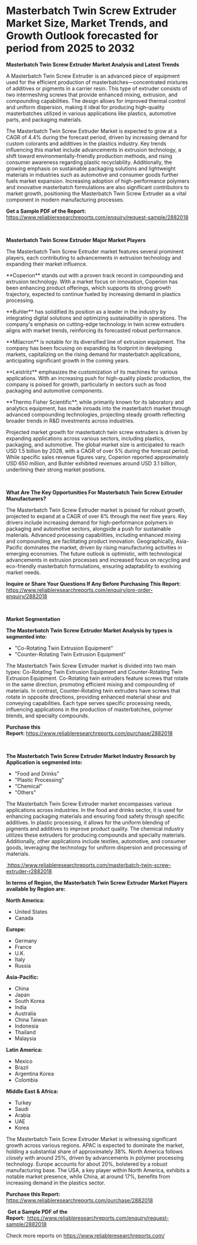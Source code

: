 <p><h1>Masterbatch Twin Screw Extruder Market Size, Market Trends, and Growth Outlook forecasted for period from 2025 to 2032</h1></p><p><strong>Masterbatch Twin Screw Extruder Market Analysis and Latest Trends</strong></p>
<p><p>A Masterbatch Twin Screw Extruder is an advanced piece of equipment used for the efficient production of masterbatches—concentrated mixtures of additives or pigments in a carrier resin. This type of extruder consists of two intermeshing screws that provide enhanced mixing, extrusion, and compounding capabilities. The design allows for improved thermal control and uniform dispersion, making it ideal for producing high-quality masterbatches utilized in various applications like plastics, automotive parts, and packaging materials.</p><p>The Masterbatch Twin Screw Extruder Market is expected to grow at a CAGR of 4.4% during the forecast period, driven by increasing demand for custom colorants and additives in the plastics industry. Key trends influencing this market include advancements in extrusion technology, a shift toward environmentally-friendly production methods, and rising consumer awareness regarding plastic recyclability. Additionally, the growing emphasis on sustainable packaging solutions and lightweight materials in industries such as automotive and consumer goods further fuels market expansion. Increasing adoption of high-performance polymers and innovative masterbatch formulations are also significant contributors to market growth, positioning the Masterbatch Twin Screw Extruder as a vital component in modern manufacturing processes.</p></p>
<p><strong>Get a Sample PDF of the Report:&nbsp;</strong> <a href="https://www.reliableresearchreports.com/enquiry/request-sample/2882018?utm_campaign=2737&utm_medium=2&utm_source=Github&utm_content=ia&utm_term=12032025&utm_id=masterbatch-twin-screw-extruder">https://www.reliableresearchreports.com/enquiry/request-sample/2882018</a></p>
<p>&nbsp;</p>
<p><strong>Masterbatch Twin Screw Extruder Major Market Players</strong></p>
<p><p>The Masterbatch Twin Screw Extruder market features several prominent players, each contributing to advancements in extrusion technology and expanding their market influence. </p><p>**Coperion** stands out with a proven track record in compounding and extrusion technology. With a market focus on innovation, Coperion has been enhancing product offerings, which supports its strong growth trajectory, expected to continue fueled by increasing demand in plastics processing.</p><p>**Buhler** has solidified its position as a leader in the industry by integrating digital solutions and optimizing sustainability in operations. The company's emphasis on cutting-edge technology in twin screw extruders aligns with market trends, reinforcing its forecasted robust performance.</p><p>**Milacron** is notable for its diversified line of extrusion equipment. The company has been focusing on expanding its footprint in developing markets, capitalizing on the rising demand for masterbatch applications, anticipating significant growth in the coming years.</p><p>**Leistritz** emphasizes the customization of its machines for various applications. With an increasing push for high-quality plastic production, the company is poised for growth, particularly in sectors such as food packaging and automotive components.</p><p>**Thermo Fisher Scientific**, while primarily known for its laboratory and analytics equipment, has made inroads into the masterbatch market through advanced compounding technologies, projecting steady growth reflecting broader trends in R&D investments across industries.</p><p>Projected market growth for masterbatch twin screw extruders is driven by expanding applications across various sectors, including plastics, packaging, and automotive. The global market size is anticipated to reach USD 1.5 billion by 2028, with a CAGR of over 5% during the forecast period. While specific sales revenue figures vary, Coperion reported approximately USD 650 million, and Buhler exhibited revenues around USD 3.1 billion, underlining their strong market positions.</p></p>
<p>&nbsp;</p>
<p><strong>What Are The Key Opportunities For Masterbatch Twin Screw Extruder Manufacturers?</strong></p>
<p><p>The Masterbatch Twin Screw Extruder market is poised for robust growth, projected to expand at a CAGR of over 6% through the next five years. Key drivers include increasing demand for high-performance polymers in packaging and automotive sectors, alongside a push for sustainable materials. Advanced processing capabilities, including enhanced mixing and compounding, are facilitating product innovation. Geographically, Asia-Pacific dominates the market, driven by rising manufacturing activities in emerging economies. The future outlook is optimistic, with technological advancements in extrusion processes and increased focus on recycling and eco-friendly masterbatch formulations, ensuring adaptability to evolving market needs.</p></p>
<p><strong>Inquire or Share Your Questions If Any Before Purchasing This Report:</strong> <a href="https://www.reliableresearchreports.com/enquiry/pre-order-enquiry/2882018?utm_campaign=2737&utm_medium=2&utm_source=Github&utm_content=ia&utm_term=12032025&utm_id=masterbatch-twin-screw-extruder">https://www.reliableresearchreports.com/enquiry/pre-order-enquiry/2882018</a></p>
<p>&nbsp;</p>
<p><strong>Market Segmentation</strong></p>
<p><strong>The Masterbatch Twin Screw Extruder Market Analysis by types is segmented into:</strong></p>
<p><ul><li>"Co-Rotating Twin Extrusion Equipment"</li><li>"Counter-Rotating Twin Extrusion Equipment"</li></ul></p>
<p><p>The Masterbatch Twin Screw Extruder market is divided into two main types: Co-Rotating Twin Extrusion Equipment and Counter-Rotating Twin Extrusion Equipment. Co-Rotating twin extruders feature screws that rotate in the same direction, promoting efficient mixing and compounding of materials. In contrast, Counter-Rotating twin extruders have screws that rotate in opposite directions, providing enhanced material shear and conveying capabilities. Each type serves specific processing needs, influencing applications in the production of masterbatches, polymer blends, and specialty compounds.</p></p>
<p><strong>Purchase this Report:&nbsp;</strong><a href="https://www.reliableresearchreports.com/purchase/2882018?utm_campaign=2737&utm_medium=2&utm_source=Github&utm_content=ia&utm_term=12032025&utm_id=masterbatch-twin-screw-extruder">https://www.reliableresearchreports.com/purchase/2882018</a></p>
<p>&nbsp;</p>
<p><strong>The Masterbatch Twin Screw Extruder Market Industry Research by Application is segmented into:</strong></p>
<p><ul><li>"Food and Drinks"</li><li>"Plastic Processing"</li><li>"Chemical"</li><li>"Others"</li></ul></p>
<p><p>The Masterbatch Twin Screw Extruder market encompasses various applications across industries. In the food and drinks sector, it is used for enhancing packaging materials and ensuring food safety through specific additives. In plastic processing, it allows for the uniform blending of pigments and additives to improve product quality. The chemical industry utilizes these extruders for producing compounds and specialty materials. Additionally, other applications include textiles, automotive, and consumer goods, leveraging the technology for uniform dispersion and processing of materials.</p></p>
<p><a href="https://www.reliableresearchreports.com/masterbatch-twin-screw-extruder-r2882018?utm_campaign=2737&utm_medium=2&utm_source=Github&utm_content=ia&utm_term=12032025&utm_id=masterbatch-twin-screw-extruder">&nbsp;https://www.reliableresearchreports.com/masterbatch-twin-screw-extruder-r2882018</a></p>
<p><strong>In terms of Region, the Masterbatch Twin Screw Extruder Market Players available by Region are:</strong></p>
<p>
    <p> <strong> North America: </strong>
        <ul>
            <li>United States</li>
            <li>Canada</li>
        </ul>
        </p> 
    <p> <strong> Europe: </strong>
        <ul>
            <li>Germany</li>
            <li>France</li>
            <li>U.K.</li>
            <li>Italy</li>
            <li>Russia</li>
        </ul>
        </p> 
    <p> <strong> Asia-Pacific: </strong>
        <ul>
            <li>China</li>
            <li>Japan</li>
            <li>South Korea</li>
            <li>India</li>
            <li>Australia</li>
            <li>China Taiwan</li>
            <li>Indonesia</li>
            <li>Thailand</li>
            <li>Malaysia</li>
        </ul>
        </p> 
    <p> <strong> Latin America: </strong>
        <ul>
            <li>Mexico</li>
            <li>Brazil</li>
            <li>Argentina Korea</li>
            <li>Colombia</li>
        </ul>
        </p> 
    <p> <strong> Middle East & Africa: </strong>
        <ul>
            <li>Turkey</li>
            <li>Saudi</li>
            <li>Arabia</li>
            <li>UAE</li>
            <li>Korea</li>
        </ul>
    </p>
    </p>
<p><p>The Masterbatch Twin Screw Extruder Market is witnessing significant growth across various regions. APAC is expected to dominate the market, holding a substantial share of approximately 38%. North America follows closely with around 25%, driven by advancements in polymer processing technology. Europe accounts for about 20%, bolstered by a robust manufacturing base. The USA, a key player within North America, exhibits a notable market presence, while China, at around 17%, benefits from increasing demand in the plastics sector.</p></p>
<p><strong>Purchase this Report: </strong><a href="https://www.reliableresearchreports.com/purchase/2882018?utm_campaign=2737&utm_medium=2&utm_source=Github&utm_content=ia&utm_term=12032025&utm_id=masterbatch-twin-screw-extruder">https://www.reliableresearchreports.com/purchase/2882018</a></p>
<p>&nbsp;<strong>Get a Sample PDF of the Report:&nbsp;&nbsp;</strong><a href="https://www.reliableresearchreports.com/enquiry/request-sample/2882018?utm_campaign=2737&utm_medium=2&utm_source=Github&utm_content=ia&utm_term=12032025&utm_id=masterbatch-twin-screw-extruder">https://www.reliableresearchreports.com/enquiry/request-sample/2882018</a></p>
<p><strong></strong></p>
<p>Check more reports on <a href="https://www.reliableresearchreports.com/?utm_campaign=2737&utm_medium=2&utm_source=Github&utm_content=ia&utm_term=12032025&utm_id=masterbatch-twin-screw-extruder">https://www.reliableresearchreports.com/</a></p>